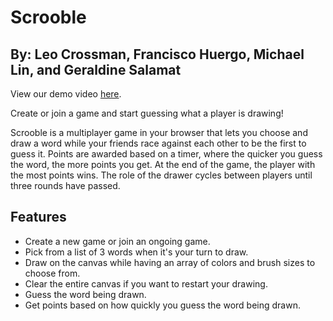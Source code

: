 # Scrooble
## By: Leo Crossman, Francisco Huergo, Michael Lin, and Geraldine Salamat

View our demo video [here](https://www.youtube.com/watch?v=xAM8xEW_qvo&list=PLx0iOsdUOUmkbGblSOJyBb7ZLLfKtrAFo&index=17&t=1s).

Create or join a game and start guessing what a player is drawing!

Scrooble is a multiplayer game in your browser that lets you choose and draw a word while your friends race against each other to be the first to guess it. Points are awarded based on a timer, where the quicker you guess the word, the more points you get. At the end of the game, the player with the most points wins. The role of the drawer cycles between players until three rounds have passed.

## Features

* Create a new game or join an ongoing game.
* Pick from a list of 3 words when it's your turn to draw.
* Draw on the canvas while having an array of colors and brush sizes to choose from.
* Clear the entire canvas if you want to restart your drawing.
* Guess the word being drawn.
* Get points based on how quickly you guess the word being drawn.
